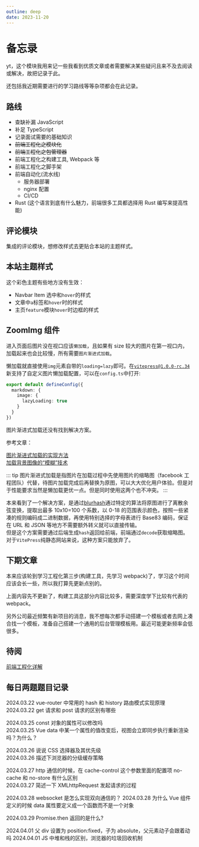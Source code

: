 ```yaml
---
outline: deep
date: 2023-11-20
---
```


# 备忘录

yt，这个模块我用来记一些我看到优质文章或者需要解决某些疑问且来不及去阅读或解决，故把记录于此。

还包括我近期需要进行的学习路线等等杂项都会在此记录。

## 路线

- 查缺补漏 JavaScript
- 补足 TypeScript
- 记录面试需要的基础知识
- ~~前端工程化之模块化~~
- ~~前端工程化之包管理器~~
- 前端工程化之构建工具, Webpack 等
- 前端工程化之脚手架
- 前端自动化(流水线)
  - 服务器部署
  - nginx 配置
  - CI/CD
- Rust (这个语言到底有什么魅力，前端很多工具都选择用 Rust 编写来提高性能)

## 评论模块

集成的评论模块，想修改样式去更贴合本站的主题样式。

## 本站主题样式

这个彩色主题有些地方没有生效：

- Navbar Item 选中和`hover`的样式
- 文章中`a`标签和`hover`时的样式
- 主页`feature`模块`hover`时边框的样式

## ZoomImg 组件

进入页面后图片没在视口应该`懒加载`，且如果有 size 较大的图片在第一视口内，加载起来也会比较慢，所有需要`图片渐进式加载`。

懒加载就直接使用`img`元素自带的`loading=lazy`即可。在[`vitepress@1.0.0-rc.34`](https://github.com/vuejs/vitepress/blob/main/CHANGELOG.md#100-rc34-2023-12-30)新支持了自定义图片懒加载配置，可以在`config.ts`中打开:

```ts
export default defineConfig({
  markdown: {
    image: {
      lazyLoading: true
    }
  }
})
```

图片渐进式加载还没有找到解决方案。

参考文章：

[图片渐进式加载的实现方法](https://akarin.dev/2021/11/04/progressive-image-loading/)  
[加载背景图像的“模糊”技术](https://css-tricks.com/the-blur-up-technique-for-loading-background-images/)

::: tip
图片渐进式加载是指图片在加载过程中先使用图片的缩略图（facebook 工程团队）代替，待图片加载完成后再替换为原图，可以大大优化用户体验。但是对于性能要求当然是懒加载更优一点。但是同时使用这两个也不冲突。
:::

本来看到了一个解决方案，是通过[blurhash](https://github.com/woltapp/blurhash/tree/master)通过特定的算法将原图进行了离散余弦变换，提取出最多 10x10=100 个系数，以 0-18 的范围表示颜色，按照一些紧凑的规则编码成二进制数据，再使用特别选择的字母表进行 Base83 编码，保证在 URL 和 JSON 等地方不需要额外转义就可以直接传输。  
但是这个方案需要通过后端生成`hash`返回给前端，前端通过`decode`获取缩略图。对于`VitePress`纯静态网站来说，这种方案只能放弃了。

## 下期文章

本来应该轮到学习工程化第三步(构建工具，先学习 webpack)了，学习这个时间应该会长一些，所以我打算先更新点别的。

上面内容先不更新了，构建工具这部分内容比较多，需要深度学下比较有代表的 webpack。

另外公司最近频繁有新项目的消息，我不想每次都手动搭建一个模板或者去网上凑合找一个模板，准备自己搭建一个通用的后台管理模板用。最近可能更新频率会低很多。

## 待阅

[前端工程化详解](https://guide.duanhl.com/)

## 每日两题题目记录

2024.03.22 vue-router 中常用的 hash 和 history 路由模式实现原理  
2024.03.22 get 请求和 post 请求的区别有哪些

2024.03.25 const 对象的属性可以修改吗  
2024.03.25 Vue data 中某一个属性的值改变后，视图会立即同步执行重新渲染吗？为什么？

2024.03.26 说说 CSS 选择器及其优先级  
2024.03.26 描述下浏览器的分级缓存策略

2024.03.27 http 通信的时候，在 cache-control 这个参数里面的配置项 no-cache 和 no-store 有什么区别  
2024.03.27 简述一下 XMLhttpRequest 发起请求的过程

2024.03.28 websocket 是怎么实现双向通信的？
2024.03.28 为什么 Vue 组件定义的时候 data 属性要定义成一个函数而不是一个对象

2024.03.29 Promise.then 返回的是什么?

2024.04.01 父 div 设置为 position:fixed，子为 absolute，父元素动子会跟着动吗
2024.04.01 JS 中堆和栈的区别，浏览器的垃圾回收机制
